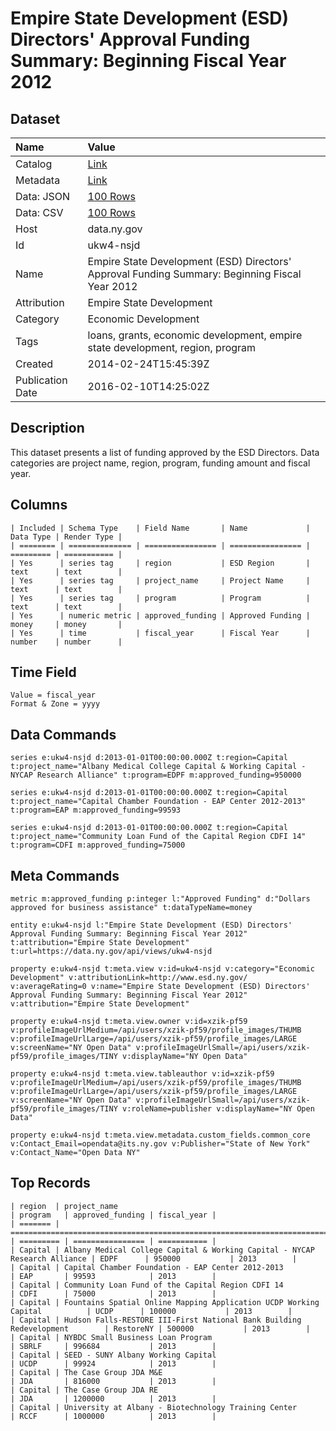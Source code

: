 # Empire State Development (ESD) Directors' Approval Funding Summary: Beginning Fiscal Year 2012

## Dataset

| Name | Value |
| :--- | :---- |
| Catalog | [Link](https://catalog.data.gov/dataset/empire-state-development-esd-directors-approval-funding-summary-beginning-fiscal-year-2012) |
| Metadata | [Link](https://data.ny.gov/api/views/ukw4-nsjd) |
| Data: JSON | [100 Rows](https://data.ny.gov/api/views/ukw4-nsjd/rows.json?max_rows=100) |
| Data: CSV | [100 Rows](https://data.ny.gov/api/views/ukw4-nsjd/rows.csv?max_rows=100) |
| Host | data.ny.gov |
| Id | ukw4-nsjd |
| Name | Empire State Development (ESD) Directors' Approval Funding Summary: Beginning Fiscal Year 2012 |
| Attribution | Empire State Development |
| Category | Economic Development |
| Tags | loans, grants, economic development, empire state development, region, program |
| Created | 2014-02-24T15:45:39Z |
| Publication Date | 2016-02-10T14:25:02Z |

## Description

This dataset presents a list of funding approved by the ESD Directors. Data categories are project name, region, program, funding amount and fiscal year.

## Columns

```ls
| Included | Schema Type    | Field Name       | Name             | Data Type | Render Type |
| ======== | ============== | ================ | ================ | ========= | =========== |
| Yes      | series tag     | region           | ESD Region       | text      | text        |
| Yes      | series tag     | project_name     | Project Name     | text      | text        |
| Yes      | series tag     | program          | Program          | text      | text        |
| Yes      | numeric metric | approved_funding | Approved Funding | money     | money       |
| Yes      | time           | fiscal_year      | Fiscal Year      | number    | number      |
```

## Time Field

```ls
Value = fiscal_year
Format & Zone = yyyy
```

## Data Commands

```ls
series e:ukw4-nsjd d:2013-01-01T00:00:00.000Z t:region=Capital t:project_name="Albany Medical College Capital & Working Capital - NYCAP Research Alliance" t:program=EDPF m:approved_funding=950000

series e:ukw4-nsjd d:2013-01-01T00:00:00.000Z t:region=Capital t:project_name="Capital Chamber Foundation - EAP Center 2012-2013" t:program=EAP m:approved_funding=99593

series e:ukw4-nsjd d:2013-01-01T00:00:00.000Z t:region=Capital t:project_name="Community Loan Fund of the Capital Region CDFI 14" t:program=CDFI m:approved_funding=75000
```

## Meta Commands

```ls
metric m:approved_funding p:integer l:"Approved Funding" d:"Dollars approved for business assistance" t:dataTypeName=money

entity e:ukw4-nsjd l:"Empire State Development (ESD) Directors' Approval Funding Summary: Beginning Fiscal Year 2012" t:attribution="Empire State Development" t:url=https://data.ny.gov/api/views/ukw4-nsjd

property e:ukw4-nsjd t:meta.view v:id=ukw4-nsjd v:category="Economic Development" v:attributionLink=http://www.esd.ny.gov/ v:averageRating=0 v:name="Empire State Development (ESD) Directors' Approval Funding Summary: Beginning Fiscal Year 2012" v:attribution="Empire State Development"

property e:ukw4-nsjd t:meta.view.owner v:id=xzik-pf59 v:profileImageUrlMedium=/api/users/xzik-pf59/profile_images/THUMB v:profileImageUrlLarge=/api/users/xzik-pf59/profile_images/LARGE v:screenName="NY Open Data" v:profileImageUrlSmall=/api/users/xzik-pf59/profile_images/TINY v:displayName="NY Open Data"

property e:ukw4-nsjd t:meta.view.tableauthor v:id=xzik-pf59 v:profileImageUrlMedium=/api/users/xzik-pf59/profile_images/THUMB v:profileImageUrlLarge=/api/users/xzik-pf59/profile_images/LARGE v:screenName="NY Open Data" v:profileImageUrlSmall=/api/users/xzik-pf59/profile_images/TINY v:roleName=publisher v:displayName="NY Open Data"

property e:ukw4-nsjd t:meta.view.metadata.custom_fields.common_core v:Contact_Email=opendata@its.ny.gov v:Publisher="State of New York" v:Contact_Name="Open Data NY"
```

## Top Records

```ls
| region  | project_name                                                               | program   | approved_funding | fiscal_year | 
| ======= | ========================================================================== | ========= | ================ | =========== | 
| Capital | Albany Medical College Capital & Working Capital - NYCAP Research Alliance | EDPF      | 950000           | 2013        | 
| Capital | Capital Chamber Foundation - EAP Center 2012-2013                          | EAP       | 99593            | 2013        | 
| Capital | Community Loan Fund of the Capital Region CDFI 14                          | CDFI      | 75000            | 2013        | 
| Capital | Fountains Spatial Online Mapping Application UCDP Working Capital          | UCDP      | 100000           | 2013        | 
| Capital | Hudson Falls-RESTORE III-First National Bank Building Redevelopment        | RestoreNY | 500000           | 2013        | 
| Capital | NYBDC Small Business Loan Program                                          | SBRLF     | 996684           | 2013        | 
| Capital | SEED - SUNY Albany Working Capital                                         | UCDP      | 99924            | 2013        | 
| Capital | The Case Group JDA M&E                                                     | JDA       | 816000           | 2013        | 
| Capital | The Case Group JDA RE                                                      | JDA       | 1200000          | 2013        | 
| Capital | University at Albany - Biotechnology Training Center                       | RCCF      | 1000000          | 2013        | 
```